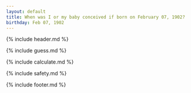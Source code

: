 ```yaml
---
layout: default
title: When was I or my baby conceived if born on February 07, 1902?
birthday: Feb 07, 1902
---
```


{% include header.md %}

{% include guess.md %}

{% include calculate.md %}

{% include safety.md %}

{% include footer.md %}



